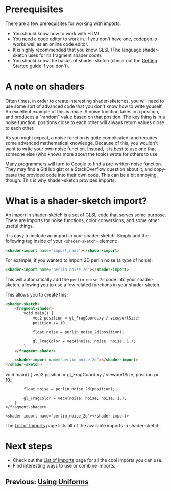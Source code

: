 <script src="../shader-sketch.js"></script>

# Prerequisites
There are a few prerequisites for working with imports:
- You should know how to work with HTML.
- You need a code editor to work in. If you don't have one, [codepen.io](https://codepen.io/) works well as an online code editor.
- It is highly recommended that you know GLSL (The language shader-sketch uses for its fragment shader code).
- You should know the basics of shader-sketch (check out the [Getting Started](guides/getting-started) guide if you don't).

# A note on shaders
Often times, in order to create interesting shader-sketches, you will need to use some sort of advanced code that you don't know how to write youself. An excellent example of this is *noise*. A noise function takes in a position, and produces a "random" value based on that position. The key thing is in a noise function, positions close to each other will always return values close to each other.

As you might expect, a noise function is quite complicated, and requires some advanced mathematical knowledge. Because of this, you wouldn't want to write your own noise function. Instead, it is best to use one that someone else (who knows more about the topic) wrote for others to use.

Many programmers will turn to Google to find a pre-written noise function. They may find a GitHub gist or a StackOverflow question about it, and copy-paste the provided code into their own code. This can be a bit annoying, though. This is why shader-sketch provides imports.

# What is a shader-sketch import?
An import in shader-sketch is a set of GLSL code that serves some purpose. There are imports for noise functions, color conversions, and some other useful things.

It is easy to include an import in your shader-sketch. Simply add the following tag inside of your `<shader-sketch>` element:

```html
<shader-import name="import_name"></shader-import>
```

For example, if you wanted to import 2D perlin noise (a type of noise):

```html
<shader-import name="perlin_noise_2d"></shader-import>
```

This will automatically add the `perlin_noise_2d` code into your shader-sketch, allowing you to use a few related functions in your shader-sketch.

This allows you to create this:
```html
<shader-sketch>
    <fragment-shader>
        void main() {
            vec2 position = gl_FragCoord.xy / viewportSize;
            position /= 10.;

            float noise = perlin_noise_2d(position);

            gl_FragColor = vec4(noise, noise, noise, 1.);
        }
    </fragment-shader>

    <shader-import name="perlin_noise_2d"></shader-import>
</shader-sketch>
```
<shader-sketch>
    <fragment-shader>
        void main() {
            vec2 position = gl_FragCoord.xy / viewportSize;
            position /= 10.;

            float noise = perlin_noise_2d(position);

            gl_FragColor = vec4(noise, noise, noise, 1.);
        }
    </fragment-shader>

    <shader-import name="perlin_noise_2d"></shader-import>
</shader-sketch>

The [List of Imports](../docs/imports) page lists all of the available imports in shader-sketch.

# Next steps
- Check out the [List of Imports](../docs/imports) page for all the cool imports you can use.
- Find interesting ways to use or combine imports.

## Previous: [Using Uniforms](using-uniforms)
